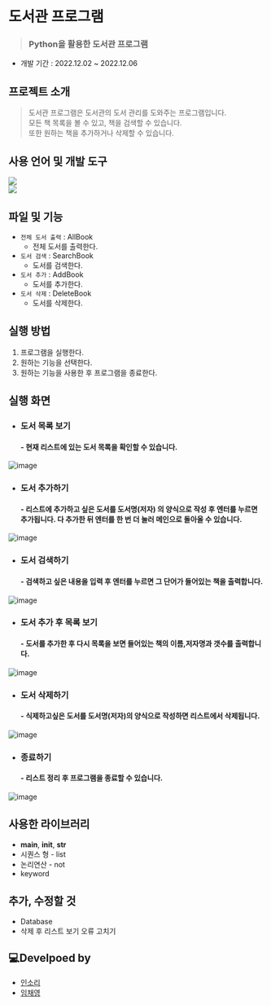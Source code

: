 # 도서관 프로그램
> ### Python을 활용한 도서관 프로그램
>
* 개발 기간 : 2022.12.02 ~ 2022.12.06

## 프로젝트 소개
> 도서관 프로그램은 도서관의 도서 관리를 도와주는 프로그램입니다. </br>
> 모든 책 목록을 볼 수 있고, 책을 검색할 수 있습니다. </br>
> 또한 원하는 책을 추가하거나 삭제할 수 있습니다.

## 사용 언어 및 개발 도구
<img src="https://img.shields.io/badge/python-3776AB?style=flat-square&logo=python&logoColor=white"/></br>
<img src="https://img.shields.io/badge/PyCharm-000000?style=flat-square&logo=PyCharm&logoColor=white"/>

## 파일 및 기능
* `전체 도서 출력` : AllBook
  * 전체 도서를 출력한다.
* `도서 검색` : SearchBook
  * 도서를 검색한다.
* `도서 추가` : AddBook
  * 도서를 추가한다.
* `도서 삭제` : DeleteBook
  * 도서를 삭제한다. 

## 실행 방법
1. 프로그램을 실행한다.
2. 원하는 기능을 선택한다.
3. 원하는 기능을 사용한 후 프로그램을 종료한다.

## 실행 화면
- ### 도서 목록 보기
  #### - 현재 리스트에 있는 도서 목록을 확인할 수 있습니다.
![image](https://user-images.githubusercontent.com/83990991/227815719-bc5f8ac7-28e8-439c-9bbd-1e3ef6ec2fc7.png)</br>

- ### 도서 추가하기
  #### - 리스트에 추가하고 싶은 도서를 도서명(저자) 의 양식으로 작성 후 엔터를 누르면 추가됩니다. 다 추가한 뒤 엔터를 한 번 더 눌러 메인으로 돌아올 수 있습니다.
![image](https://user-images.githubusercontent.com/83990991/227815879-2612e5cb-b542-4152-b97f-5a1862048e2c.png)</br>

- ### 도서 검색하기
  #### - 검색하고 싶은 내용을 입력 후 엔터를 누르면 그 단어가 들어있는 책을 출력합니다.
![image](https://user-images.githubusercontent.com/83990991/227815937-027248dc-8887-491a-b323-6e67eb63572a.png)</br>

- ### 도서 추가 후 목록 보기
  #### - 도서를 추가한 후 다시 목록을 보면 들어있는 책의 이름,저자명과 갯수를 출력합니다.
![image](https://user-images.githubusercontent.com/83990991/227816254-74302860-0c4f-4b40-a36d-89bf8516d28b.png)</br>

- ### 도서 삭제하기
  #### - 식제하고싶은 도서를 도서명(저자)의 양식으로 작성하면 리스트에서 삭제됩니다.
![image](https://user-images.githubusercontent.com/83990991/227816293-ded6b59e-be24-479d-a358-8622eeee939c.png)</br>

- ### 종료하기
  #### - 리스트 정리 후 프로그램을 종료할 수 있습니다.
![image](https://user-images.githubusercontent.com/83990991/227816368-e60ee891-8acb-4a76-b1d7-a90aa10d385d.png)



## 사용한 라이브러리
* __main__, __init__, __str__
* 시퀀스 형 - list
* 논리연산 - not
* keyword


## 추가, 수정할 것
* Database
* 삭제 후 리스트 보기 오류 고치기

## 💻Develpoed by
- [인소리](https://github.com/Insori)
- [임채영](https://github.com/chaeyoung1027)
